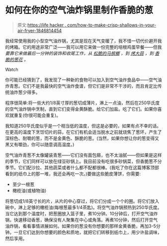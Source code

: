 # 如何在你的空气油炸锅里制作香脆的葱

> 原文:[https://life hacker . com/how-to-make-crisp-shallows-in-your-air-fryer-1846814454](https://lifehacker.com/how-to-make-crispy-shallots-in-your-air-fryer-1846814454)

我经常使用我的小型空气油炸锅，尤其是现在天气变暖了，我不惜一切代价避开我的烤箱。它的用途非常广泛——我可以用它来做一份完整的培根鸡蛋早餐——但我*要靠它来做最后一分钟的装饰和收尾工作，从 [松脆的马槟榔](https://skillet.lifehacker.com/you-should-air-fry-some-capers-1846772526) ，到 [烤大蒜](https://skillet.lifehacker.com/you-should-roast-garlic-in-your-air-fryer-1846574579) ，到 [香脆的葱花](https://skillet.lifehacker.com/air-fry-your-scallions-for-the-perfect-garnish-1846184934) 。*

Watch

你可能已经猜到了，我发现了一种新的食物可以加入到空气油炸食品中——空气油炸青葱。它们不是我最快的空气油炸食谱，但它们是非常不干涉的，而且肯定比传统油炸葱少得多。

程序很简单:将一些大约1/8英寸厚的葱切成薄片，淋上一点油，然后在250华氏度的空气油炸锅中烹制，直到它们变得金黄酥脆。给它们加盐。吃了它们。如果你喜欢就重复(你很可能会重复)。

我知道250华氏度似乎是一个相当低的温度，但这是必要的，如果有点不幸的话。在更高的温度下烹饪切片的蒜，在它们有机会适当脱水之前就烧焦了葱环，产生了深棕色、耐嚼的葱，而不是金黄色、酥脆的葱。(当然，如果你想让你的葱变得又黑又有嚼劲，你可以随意调高温度。)

空气油炸青葱不太像罐装青葱——它们没有面包屑，也不太油腻——但如果是这样的季节，它们同样可以放在绿豆砂锅上。我目前没有吃很多砂锅菜，但香脆葱不分季节。它们配沙拉、其他蔬菜或者什么都不配都很棒。(我吃了你在这篇博客顶部看到的纸巾上的那一堆，我还会再吃一次。)要做这些脆皮薄饼，你需要:

*   至少一根葱
*   橄榄油(或植物油)

将葱切成1/8英寸长的片，从片的中心穿过，将它们分成一个个的圈。将它们放入碗中，淋上足够的橄榄油(每根葱最多1/4茶匙)。将空气油炸锅预热到250华氏度。当它达到那个温度时，把葱圈放入篮子里，煮10分钟。10分钟后，打开空气油炸锅，快速移动香葱，确保没有人聚集在中心或角落。再煮10分钟，然后打开空气油炸锅，看看事情进展如何。如果你的葱没有你想要的那样金黄香脆，再加3-5分钟。一旦它们达到你想要的颜色和质地，就把它们转移到纸巾上，用少许盐调味，然后享用。